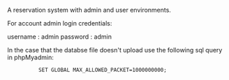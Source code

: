 A reservation system with admin and user environments.

For account admin login credentials:

 username : admin
 password : admin
 
In the case that the databse file doesn't upload use the following sql query in phpMyadmin:

              SET GLOBAL MAX_ALLOWED_PACKET=1000000000;
